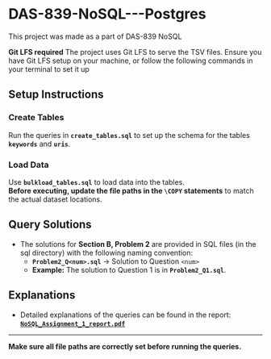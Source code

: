 # DAS-839-NoSQL---Postgres
This project was made as a part of DAS-839 NoSQL

**Git LFS required**
The project uses Git LFS to serve the TSV files.
Ensure you have Git LFS setup on your machine, or follow the following commands in your terminal to set it up

## Setup Instructions

### Create Tables
Run the queries in **`create_tables.sql`** to set up the schema for the tables **`keywords`** and **`uris`**.

### Load Data
Use **`bulkload_tables.sql`** to load data into the tables.  
**Before executing, update the file paths in the `\COPY` statements** to match the actual dataset locations.

## Query Solutions

- The solutions for **Section B, Problem 2** are provided in SQL files (in the sql directory) with the following naming convention:
  - **`Problem2_Q<num>.sql`** → Solution to Question `<num>`
  - **Example:** The solution to Question 1 is in **`Problem2_Q1.sql`**.

## Explanations

- Detailed explanations of the queries can be found in the report:  
**[`NoSQL_Assignment_1_report.pdf`]([NoSQL_Assignment_1_report.pdf](https://github.com/MightyShashank/DAS-839-NoSQL---Postgres/blob/main/NoSQL_Assignment_1_report.pdf))**

---

**Make sure all file paths are correctly set before running the queries.**
